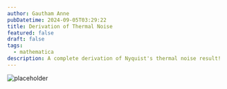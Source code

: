 ```yaml
---
author: Gautham Anne
pubDatetime: 2024-09-05T03:29:22
title: Derivation of Thermal Noise
featured: false
draft: false
tags:
  - mathematica
description: A complete derivation of Nyquist's thermal noise result!
---
```


![placeholder](@assets/images/placeholder.png)
